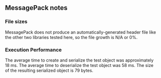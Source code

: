 ## MessagePack notes

### File sizes ###
MessagePack does not produce an automatically-generated header file like the other two libraries tested here, so the file growth is N/A or 0%.

### Execution Performance ###
The average time to create and serialize the test object was approximately 18 ms.
The average time to deserialize the test object was 58 ms.
The size of the resulting serialized object is 79 bytes.
